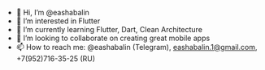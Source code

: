 - 👋 Hi, I’m @eashabalin
- 👀 I’m interested in Flutter
- 🌱 I’m currently learning Flutter, Dart, Clean Architecture
- 💞️ I’m looking to collaborate on creating great mobile apps
- 📫 How to reach me: @eashabalin (Telegram), eashabalin.1@gmail.com, +7(952)716-35-25 (RU)

<!---
eashabalin/eashabalin is a ✨ special ✨ repository because its `README.md` (this file) appears on your GitHub profile.
You can click the Preview link to take a look at your changes.
--->
